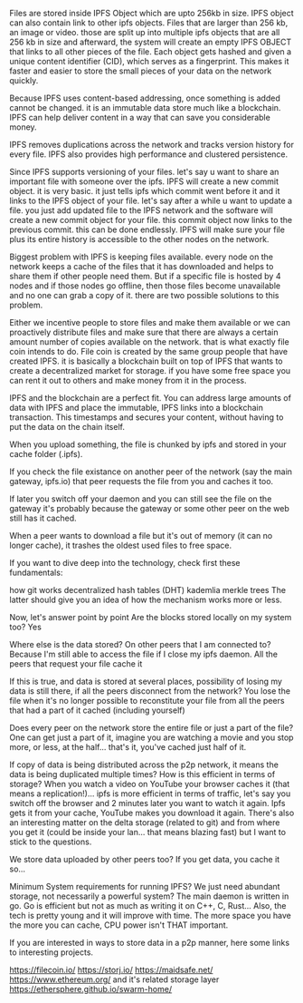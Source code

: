 Files are stored inside IPFS Object which are upto 256kb in size. IPFS object can also contain link to other ipfs objects. Files that are larger than 256 kb, an image or video. those are split up into multiple ipfs objects that are all 256 kb in size and afterward, the system will create an empty IPFS OBJECT that links to all other pieces of the file. Each object gets hashed and given a unique content identifier (CID), which serves as a fingerprint. This makes it faster and easier to store the small pieces of your data on the network quickly.

Because IPFS uses content-based addressing, once something is added cannot be changed. it is an immutable data store much like a blockchain. IPFS can help deliver content in a way that can save you considerable money.

IPFS removes duplications across the network and tracks version history for every file. IPFS also provides high performance and clustered persistence.

Since IPFS supports versioning of your files. let's say u want to share an important file with someone over the ipfs. IPFS will create a new commit object. it is very basic. it just tells ipfs which commit went before it and it links to the IPFS object of your file. let's say after a while u want to update a file. you just add updated file to the IPFS network and the software will create a new commit object for your file. this commit object now links to the previous commit. this can be done endlessly. IPFS will make sure your file plus its entire history is accessible to the other nodes on the network.

Biggest problem with IPFS is keeping files available. every node on the network keeps a cache of the files that it has downloaded and helps to share them if other people need them. But if a specific file is hosted by 4 nodes and if those nodes go offline, then those files become unavailable and no one can grab a copy of it. there are two possible solutions to this problem.

Either we incentive people to store files and make them available or we can proactively distribute files and make sure that there are always a certain amount number of copies available on the network. that is what exactly file coin intends to do. File coin is created by the same group people that have created IPFS. it is basically a blockchain built on top of IPFS that wants to create a decentralized market for storage. if you have some free space you can rent it out to others and make money from it in the process.

IPFS and the blockchain are a perfect fit. You can address large amounts of data with IPFS and place the immutable, IPFS links into a blockchain transaction. This timestamps and secures your content, without having to put the data on the chain itself.

When you upload something, the file is chunked by ipfs and stored in your cache folder (.ipfs).

If you check the file existance on another peer of the network (say the main gateway, ipfs.io) that peer requests the file from you and caches it too.

If later you switch off your daemon and you can still see the file on the gateway it's probably because the gateway or some other peer on the web still has it cached.

When a peer wants to download a file but it's out of memory (it can no longer cache), it trashes the oldest used files to free space.

If you want to dive deep into the technology, check first these fundamentals:

how git works
decentralized hash tables (DHT)
kademlia
merkle trees
The latter should give you an idea of how the mechanism works more or less.

Now, let's answer point by point
Are the blocks stored locally on my system too?
Yes

Where else is the data stored? On other peers that I am connected to? Because I'm still able to access the file if I close my ipfs daemon.
All the peers that request your file cache it

If this is true, and data is stored at several places, possibility of losing my data is still there, if all the peers disconnect from the network?
You lose the file when it's no longer possible to reconstitute your file from all the peers that had a part of it cached (including yourself)

Does every peer on the network store the entire file or just a part of the file?
One can get just a part of it, imagine you are watching a movie and you stop more, or less, at the half... that's it, you've cached just half of it.

If copy of data is being distributed across the p2p network, it means the data is being duplicated multiple times? How is this efficient in terms of storage?
When you watch a video on YouTube your browser caches it (that means a replication!)... ipfs is more efficient in terms of traffic, let's say you switch off the browser and 2 minutes later you want to watch it again. Ipfs gets it from your cache, YouTube makes you download it again. There's also an interesting matter on the delta storage (related to git) and from where you get it (could be inside your lan... that means blazing fast) but I want to stick to the questions.

We store data uploaded by other peers too?
If you get data, you cache it so...

Minimum System requirements for running IPFS? We just need abundant storage, not necessarily a powerful system?
The main daemon is written in go. Go is efficient but not as much as writing it on C++, C, Rust... Also, the tech is pretty young and it will improve with time. The more space you have the more you can cache, CPU power isn't THAT important.

If you are interested in ways to store data in a p2p manner, here some links to interesting projects.

https://filecoin.io/
https://storj.io/
https://maidsafe.net/
https://www.ethereum.org/ and it's related storage layer
https://ethersphere.github.io/swarm-home/
